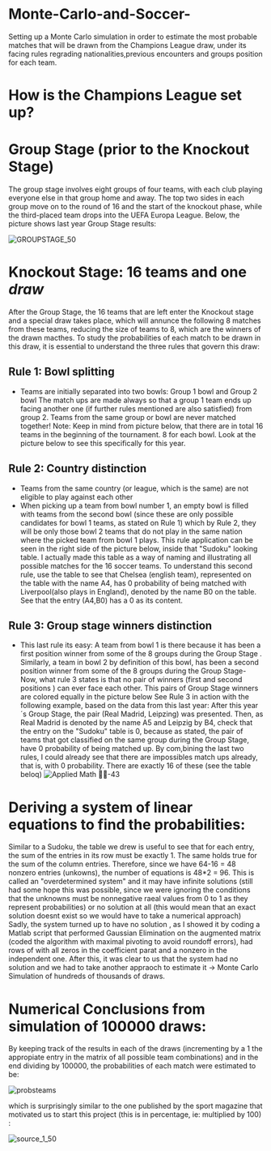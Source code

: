 # Monte-Carlo-and-Soccer-
Setting up a Monte Carlo simulation in order to estimate the most probable matches that will be drawn from the Champions League draw, under its facing rules regrading nationalities,previous encounters and groups position for each team.

# How is the Champions League set up?
# Group Stage (prior to the Knockout Stage)
The group stage involves eight groups of four teams, with each club playing everyone else in that group home and away. The top two sides in each group move on to the round of 16 and the start of the knockout phase, while the third-placed team drops into the UEFA Europa League.
Below, the picture shows last year Group Stage results:

![GROUPSTAGE_50](https://user-images.githubusercontent.com/97905110/217606580-79847af6-e18d-4149-8134-5fcfc7afc5d7.jpg)

# Knockout Stage: 16 teams and one *draw*
After the Group Stage, the 16 teams that are left enter the Knockout stage and a special draw takes place, which will annunce the following 8 matches from these teams, reducing the size of teams to 8, which are the winners of the drawn macthes. To study the probabilities of each match to be drawn in this draw, it is essential to understand the three rules that govern this draw:
## Rule 1: Bowl splitting
* Teams are initially separated into two bowls: Group 1 bowl and Group 2 bowl
The match ups are made always so that a group 1 team ends up facing another one (if further rules mentioned are also satisfied) from group 2. Teams from the same group or bowl are never matched together! 
Note: Keep in mind from picture below, that there are in total 16 teams in the beginning of the tournament. 8 for each bowl. Look at the picture below to see this specifically for this year.

## Rule 2: Country distinction
* Teams from the same country (or league, which is the same) are not eligible to play against each other
* When picking up a team from bowl number 1, an empty bowl is filled with teams from the second bowl (since these are only possible candidates for bowl 1 teams, as stated on Rule 1) which by Rule 2, they will be only those bowl 2 teams that do not play in the same nation where the picked team from bowl 1 plays. This rule application can be seen in the right side of the picture below, inside that "Sudoku" looking table. I actually made this table as a way of naming and illustrating all possible matches for the 16 soccer teams. To understand this second rule, use the table to see that Chelsea (english team), represented on the table with the name A4, has 0 probability of being matched with Liverpool(also plays in England), denoted by the name B0 on the table. See that the entry (A4,B0) has a 0 as its content.

## Rule 3: Group stage winners distinction
* This last rule its easy: A team from bowl 1 is there because it has been a first position winner from some of the 8 groups during the Group Stage . Similarly, a team in bowl 2 by definition of this bowl, has been a second position winner from some of the 8 groups during the Group Stage- Now, what rule 3 states is that no pair of winners (first and second positions ) can ever face each other. This pairs of Group Stage winners are colored equally in the picture below
See Rule 3 in action with the following example, based on the data from this last year:
After this year´s Group Stage, the pair (Real Madrid, Leipzing) was presented. Then, as Real Madrid is denoted by the name A5 and Leipzig by B4, check that the entry on the "Sudoku" table is 0, because as stated, the pair of teams that got classified on the same group during the Group Stage, have 0 probability of being matched up.
By com,bining the last two rules, I could already see that there are impossibles match ups already, that is, with 0 probability. There are exactly 16 of these (see the table beloq)
![Applied Math 🔗🔗-43](https://user-images.githubusercontent.com/97905110/217595741-010f23b6-3763-4f64-b885-e5fb9de40399.jpg)

# Deriving a system of linear equations to find the probabilities:
Similar to a Sudoku, the table we drew is useful to see that for each entry, the sum of the entries in its row must be exactly 1. The same holds true for the sum of the column entries. Therefore, since we have 64-16 = 48 nonzero entries (unkowns), the number of equations is 48*2 = 96. This is called an "overdetermined system" and it may have infinite solutions (still had some hope this was possible, since we were ignoring the conditions that the unknowns must be nonnegative raeal values from 0 to 1 as they represent probabilities) or no solution at all (this would mean that an exact solution doesnt exist so we would have to take a numerical approach)
Sadly, the system turned up to have no solution , as I showed it by coding a Matlab script that performed Gaussian Elimination on the augmented matrix (coded the algorithm with maximal pivoting to avoid roundoff errors), had rows of with all zeros in the coefficient parat and a nonzero in the independent one.
After this, it was clear to us that the system had no solution and we had to take another appraoch to estimate it -> Monte Carlo Simulation of hundreds of thousands of draws.

# Numerical Conclusions from simulation of 100000 draws:
By keeping track of the results in each of the draws (incrementing by a 1 the appropiate entry in the matrix of all possible team combinations) and in the end dividing by 100000, the  probabilities of each match were estimated to be:

![probsteams](https://user-images.githubusercontent.com/97905110/217650644-6b33bf8a-108d-45d4-976d-63db1c11c23e.png)

which is surprisingly similar to the one published by the sport magazine that motivated us to start this project (this is in percentage, ie: multiplied by 100) :

![source_1_50](https://user-images.githubusercontent.com/97905110/217651668-124cbfbf-33f5-40c0-b9c4-1d13cfbebb8f.jpg)

